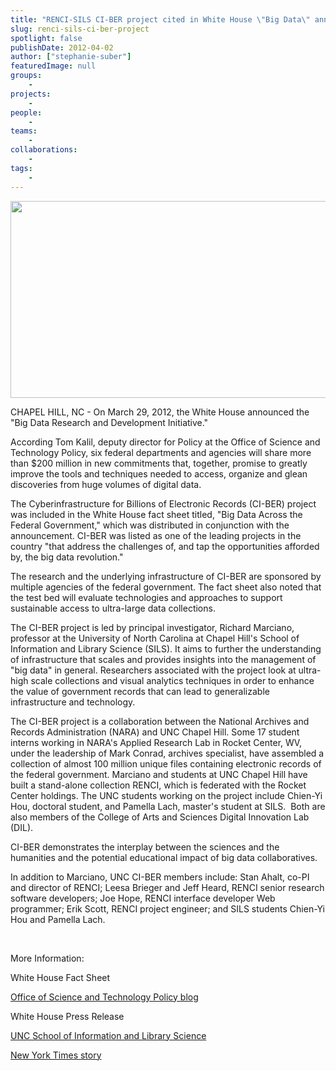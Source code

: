 ```yaml
---
title: "RENCI-SILS CI-BER project cited in White House \"Big Data\" announcement"
slug: renci-sils-ci-ber-project
spotlight: false
publishDate: 2012-04-02
author: ["stephanie-suber"]
featuredImage: null
groups:
    - 
projects:
    - 
people:
    - 
teams: 
    - 
collaborations:
    - 
tags:
    - 
---
```

<a href="https://www.renci.org/wp-content/uploads/2012/04/big-data.jpg"><img class="size-large wp-image-12067 alignleft" title="big-data" alt="" src="https://www.renci.org/wp-content/uploads/2013/11/big-data.jpg" width="640" height="315" /></a>

CHAPEL HILL, NC - On March 29, 2012, the White House announced the "Big Data Research and Development Initiative."



According Tom Kalil, deputy director for Policy at the Office of Science and Technology Policy, six federal departments and agencies will share more than $200 million in new commitments that, together, promise to greatly improve the tools and techniques needed to access, organize and glean discoveries from huge volumes of digital data.

The Cyberinfrastructure for Billions of Electronic Records (CI-BER) project was included in the White House fact sheet titled, "Big Data Across the Federal Government," which was distributed in conjunction with the announcement. CI-BER was listed as one of the leading projects in the country "that address the challenges of, and tap the opportunities afforded by, the big data revolution."

The research and the underlying infrastructure of CI-BER are sponsored by multiple agencies of the federal government. The fact sheet also noted that the test bed will evaluate technologies and approaches to support sustainable access to ultra-large data collections.

The CI-BER project is led by principal investigator, Richard Marciano, professor at the University of North Carolina at Chapel Hill's School of Information and Library Science (SILS). It aims to further the understanding of infrastructure that scales and provides insights into the management of "big data" in general. Researchers associated with the project look at ultra-high scale collections and visual analytics techniques in order to enhance the value of government records that can lead to generalizable infrastructure and technology.

The CI-BER project is a collaboration between the National Archives and Records Administration (NARA) and UNC Chapel Hill. Some 17 student interns working in NARA's Applied Research Lab in Rocket Center, WV, under the leadership of Mark Conrad, archives specialist, have assembled a collection of almost 100 million unique files containing electronic records of the federal government. Marciano and students at UNC Chapel Hill have built a stand-alone collection RENCI, which is federated with the Rocket Center holdings. The UNC students working on the project include Chien-Yi Hou, doctoral student, and Pamella Lach, master's student at SILS.  Both are also members of the College of Arts and Sciences Digital Innovation Lab (DIL).

CI-BER demonstrates the interplay between the sciences and the humanities and the potential educational impact of big data collaboratives.

In addition to Marciano, UNC CI-BER members include: Stan Ahalt, co-PI and director of RENCI; Leesa Brieger and Jeff Heard, RENCI senior research software developers; Joe Hope, RENCI interface developer Web programmer; Erik Scott, RENCI project engineer; and SILS students Chien-Yi Hou and Pamella Lach.

&nbsp;

More Information:

White House Fact Sheet

<a href="http://www.whitehouse.gov/blog/2012/03/29/big-data-big-deal">Office of Science and Technology Policy blog</a>

White House Press Release

<a href="http://sils.unc.edu/">UNC School of Information and Library Science</a>

<a href="http://www.nytimes.com/2012/03/29/technology/new-us-research-will-aim-at-flood-of-digital-data.html?_r=3">New York Times story</a>
